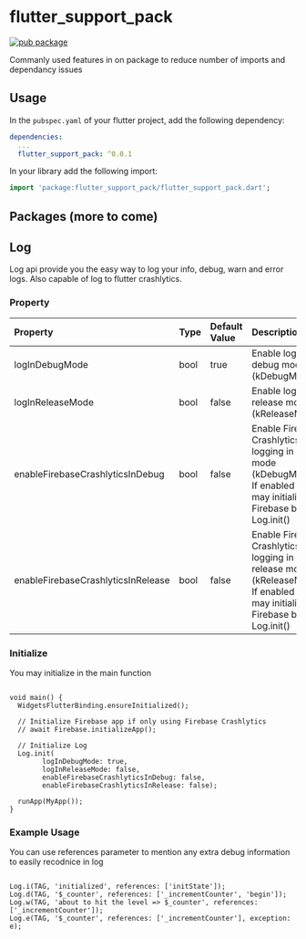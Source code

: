 # flutter_support_pack

[![pub package](https://img.shields.io/pub/v/flutter_support_pack.svg)](https://pub.dartlang.org/packages/flutter_support_pack)

Commanly used features in on package to reduce number of imports and dependancy issues

## Usage

In the `pubspec.yaml` of your flutter project, add the following dependency:

```yaml
dependencies:
  ...
  flutter_support_pack: ^0.0.1
```

In your library add the following import:

```dart
import 'package:flutter_support_pack/flutter_support_pack.dart';
```

## Packages (more to come)

## Log

Log api provide you the easy way to log your info, debug, warn and error logs. Also capable of log to flutter crashlytics.

### Property

|Property|Type|Default Value|Description|
|:---|:---|:---|:---|
|logInDebugMode|bool|true|Enable loggin in debug mode (kDebugMode)|
|logInReleaseMode|bool|false|Enable loggin in release mode (kReleaseMode)|
|enableFirebaseCrashlyticsInDebug|bool|false|Enable Firebase Crashlytics logging in debug mode (kDebugMode). If enabled you may initialize Firebase before Log.init()|
|enableFirebaseCrashlyticsInRelease|bool|false|Enable Firebase Crashlytics logging in release mode (kReleaseMode). If enabled you may initialize Firebase before Log.init()|

### Initialize
You may initialize in the main function

```

void main() {
  WidgetsFlutterBinding.ensureInitialized();

  // Initialize Firebase app if only using Firebase Crashlytics
  // await Firebase.initializeApp();

  // Initialize Log
  Log.init(
        logInDebugMode: true,
        logInReleaseMode: false,
        enableFirebaseCrashlyticsInDebug: false,
        enableFirebaseCrashlyticsInRelease: false);

  runApp(MyApp());
}

```

### Example Usage

You can use references parameter to mention any extra debug information to easily recodnice in log

```

Log.i(TAG, 'initialized', references: ['initState']);
Log.d(TAG, '$_counter', references: ['_incrementCounter', 'begin']);
Log.w(TAG, 'about to hit the level => $_counter', references: ['_incrementCounter']);
Log.e(TAG, '$_counter', references: ['_incrementCounter'], exception: e);

```


